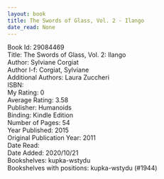 ```yaml
---
layout: book
title: The Swords of Glass, Vol. 2 - Ilango
date_read: None
---
```


Book Id: 29084469<br />
Title: The Swords of Glass, Vol. 2: Ilango<br />
Author: Sylviane Corgiat<br />
Author l-f: Corgiat, Sylviane<br />
Additional Authors: Laura Zuccheri<br />
ISBN: <br />
My Rating: 0<br />
Average Rating: 3.58<br />
Publisher: Humanoids<br />
Binding: Kindle Edition<br />
Number of Pages: 54<br />
Year Published: 2015<br />
Original Publication Year: 2011<br />
Date Read: <br />
Date Added: 2020/10/21<br />
Bookshelves: kupka-wstydu<br />
Bookshelves with positions: kupka-wstydu (#1944)<br />

